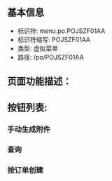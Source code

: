 
## 基本信息

- 标识符: menu.po.POJSZF01AA
- 标识符缩写: POJSZF01AA
- 类型: 虚拟菜单
- 路径: /po/POJSZF01AA

## 页面功能描述：





## 按钮列表:


### 手动生成附件



### 查询



### 按订单创建


